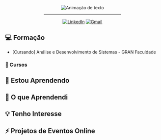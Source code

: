 <div align="center">
<img alt="Animação de texto" src="https://readme-typing-svg.demolab.com/?lines=Hello!,%20Eu%20sou%20Alessandro!%20✌🏾;Desenvolvedor%20Web%20💻;Bem%20Vindo!%20&font=Noto%20Sans&center=true&width=600&height=45&color=FFFFFF&vCenter=true&pause=1000&size=30">
  <hr width="50%">
  
[![LinkedIn](https://img.shields.io/badge/LinkedIn-0D1117?style=for-the-badge&logo=linkedin&logoColor=0077B5)](https://www.linkedin.com/in/alessandromendonca81/)
[![Gmail](https://img.shields.io/badge/Gmail-0D1117?style=for-the-badge&logo=gmail&logoColor=D14836)](mailto:asm.dev81@gmail.com)
</div>





<!--Formação -->
## &#128187; Formação
* [Cursando] Análise e Desenvolvimento de Sistemas - GRAN Faculdade

<!--Cursos -->
### &#128193; Cursos

<!-- Aprendendo -->
## &#129504; Estou Aprendendo

<!-- Aprendizados -->
## &#128099; O que Aprendendi

<!-- Interesse -->
## &#128161; Tenho Interesse

<!-- Eventos -->
## &#9889; Projetos de Eventos Online





